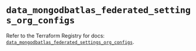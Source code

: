 # `data_mongodbatlas_federated_settings_org_configs`

Refer to the Terraform Registry for docs: [`data_mongodbatlas_federated_settings_org_configs`](https://registry.terraform.io/providers/mongodb/mongodbatlas/1.41.1/docs/data-sources/federated_settings_org_configs).
